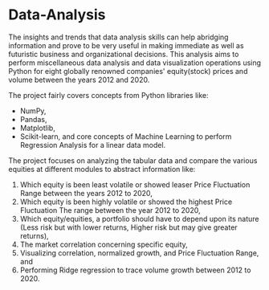 # Data-Analysis

The insights and trends that data analysis skills can help abridging information and 
prove to be very useful in making immediate as well as futuristic business and 
organizational decisions. 
This analysis aims to perform miscellaneous data analysis and 
data visualization operations using Python for eight globally renowned companies' 
equity(stock) prices and volume between the years 2012 and 2020. 

The project fairly covers concepts from Python libraries like: 
- NumPy, 
- Pandas, 
- Matplotlib,
- Scikit-learn, 
and core concepts of Machine Learning to perform Regression Analysis for a linear 
data model.

The project focuses on analyzing the tabular data and compare the various equities at 
different modules to abstract information like:
1. Which equity is been least volatile or showed leaser Price Fluctuation Range 
between the years 2012 to 2020,
2. Which equity is been highly volatile or showed the highest Price Fluctuation 
The range between the year 2012 to 2020,
3. Which equity/equities, a portfolio should have to depend upon its nature 
(Less risk but with lower returns, Higher risk but may give greater returns),
4. The market correlation concerning specific equity,
5. Visualizing correlation, normalized growth, and Price Fluctuation Range, and
6. Performing Ridge regression to trace volume growth between 2012 to 2020.
